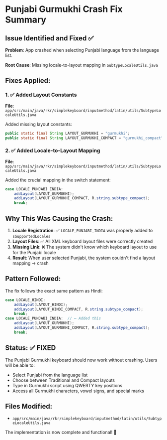 # Punjabi Gurmukhi Crash Fix Summary

## Issue Identified and Fixed ✅

**Problem**: App crashed when selecting Punjabi language from the language list.

**Root Cause**: Missing locale-to-layout mapping in `SubtypeLocaleUtils.java`

## Fixes Applied:

### 1. ✅ Added Layout Constants
**File**: `app/src/main/java/rkr/simplekeyboard/inputmethod/latin/utils/SubtypeLocaleUtils.java`

Added missing layout constants:
```java
public static final String LAYOUT_GURMUKHI = "gurmukhi";
public static final String LAYOUT_GURMUKHI_COMPACT = "gurmukhi_compact";
```

### 2. ✅ Added Locale-to-Layout Mapping
**File**: `app/src/main/java/rkr/simplekeyboard/inputmethod/latin/utils/SubtypeLocaleUtils.java`

Added the crucial mapping in the switch statement:
```java
case LOCALE_PUNJABI_INDIA:
    addLayout(LAYOUT_GURMUKHI);
    addLayout(LAYOUT_GURMUKHI_COMPACT, R.string.subtype_compact);
    break;
```

## Why This Was Causing the Crash:

1. **Locale Registration**: ✅ `LOCALE_PUNJABI_INDIA` was properly added to `sSupportedLocales`
2. **Layout Files**: ✅ All XML keyboard layout files were correctly created
3. **Missing Link**: ❌ The system didn't know which keyboard layout to use for the Punjabi locale
4. **Result**: When user selected Punjabi, the system couldn't find a layout mapping → crash

## Pattern Followed:

The fix follows the exact same pattern as Hindi:
```java
case LOCALE_HINDI:
    addLayout(LAYOUT_HINDI);
    addLayout(LAYOUT_HINDI_COMPACT, R.string.subtype_compact);
    break;
case LOCALE_PUNJABI_INDIA:  // ← Added this
    addLayout(LAYOUT_GURMUKHI);
    addLayout(LAYOUT_GURMUKHI_COMPACT, R.string.subtype_compact);
    break;
```

## Status: ✅ FIXED

The Punjabi Gurmukhi keyboard should now work without crashing. Users will be able to:
- Select Punjabi from the language list
- Choose between Traditional and Compact layouts
- Type in Gurmukhi script using QWERTY key positions
- Access all Gurmukhi characters, vowel signs, and special marks

## Files Modified:
- `app/src/main/java/rkr/simplekeyboard/inputmethod/latin/utils/SubtypeLocaleUtils.java`

The implementation is now complete and functional! 🎉